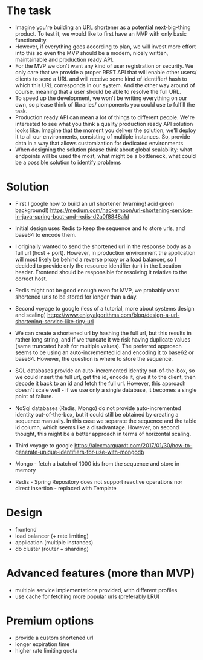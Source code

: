 # The task

- Imagine you're building an URL shortener as a potential next-big-thing product. To test it, we would like to first
  have an MVP with only basic functionality.
- However, if everything goes according to plan, we will invest more effort into this so even the MVP should be a
  modern, nicely written, maintainable and production ready API.
- For the MVP we don't want any kind of user registration or security. We only care that we provide a proper REST API
  that will enable other users/ clients to send a URL and will receive some kind of identifier/ hash to which this URL
  corresponds in our system. And the other way around of course, meaning that a user should be able to resolve the full
  URL.
- To speed up the development, we won't be writing everything on our own, so please think of libraries/ components you
  could use to fulfill the task.
- Production ready API can mean a lot of things to different people. We're interested to see what you think a quality
  production ready API solution looks like. Imagine that the moment you deliver the solution, we'll deploy it to all our
  environments, consisting of multiple instances. So, provide data in a way that allows customization for dedicated
  environments
- When designing the solution please think about global scalability: what endpoints will be used the most, what might be
  a bottleneck, what could be a possible solution to identify problems

# Solution

- First I google how to build an url shortener (warning! acid green background!)
  https://medium.com/hackernoon/url-shortening-service-in-java-spring-boot-and-redis-d2a0f8848a1d
- Initial design uses Redis to keep the sequence and to store urls, and base64 to encode them.
- I originally wanted to send the shortened url in the response body as a full url (host + port). However, in production
  environment the application will most likely be behind a reverse proxy or a load balancer, so I decided to provide
  only the resource identifier (uri) in the Location header. Frontend should be responsible for resolving it relative to
  the correct host.
- Redis might not be good enough even for MVP, we probably want shortened urls to be stored for longer than a day.

- Second voyage to google (less of a tutorial, more about systems design and scaling)
  https://www.enjoyalgorithms.com/blog/design-a-url-shortening-service-like-tiny-url
- We can create a shortened url by hashing the full url, but this results in rather long string, and if we truncate it
  we risk having duplicate values (same truncated hash for multiple values). The preferred approach seems to be using an
  auto-incremented id and encoding it to base62 or base64. However, the question is where to store the sequence.
- SQL databases provide an auto-incremented identity out-of-the-box, so we could insert the full url, get the id, encode
  it, give it to the client, then decode it back to an id and fetch the full url. However, this approach doesn't scale
  well - if we use only a single database, it becomes a single point of failure.
- NoSql databases (Redis, Mongo) do not provide auto-incremented identity out-of-the-box, but it could still be obtained
  by creating a sequence manually. In this case we separate the sequence and the table id column, which seems like a
  disadvantage. However, on second thought, this might be a better approach in terms of horizontal scaling.

- Third voyage to google
  https://alexmarquardt.com/2017/01/30/how-to-generate-unique-identifiers-for-use-with-mongodb
- Mongo - fetch a batch of 1000 ids from the sequence and store in memory
- Redis - Spring Repository does not support reactive operations nor direct insertion - replaced with Template

# Design

- frontend
- load balancer (+ rate limiting)
- application (multiple instances)
- db cluster (router + sharding)

# Advanced features (more than MVP)

- multiple service implementations provided, with different profiles
- use cache for fetching more popular urls (preferably LRU)

# Premium options
- provide a custom shortened url
- longer expiration time
- higher rate limiting quota
